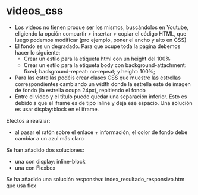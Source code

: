 # videos_css

- Los videos no tienen proque ser los mismos, buscándolos en Youtube, eligiendo la opción compartir > insertar > copiar el código HTML, que luego podemos modificar (pro ejemplo, poner el ancho y alto en CSS)
- El fondo es un degradado. Para que ocupe toda la página debemos hacer lo siguiente:
  -   Crear un estilo para la etiqueta html con un height del 100%
  -   Crear un estilo para la etiqueta body con background-attachment: fixed; background-repeat: no-repeat; y height: 100%;
-   Para las estrellas podéis crear clases CSS que muestre las estrellas correspondientes cambiando un width donde la estrella esté de imagen de fondo (la estrella ocupa 24px), repitiendo el fondo
-   Entre el video y el título puede quedar una separación inferior. Esto es debido a que el iframe es de tipo inline y deja ese espacio. Una solución es usar display:block en el iframe.

Efectos a realziar:
- al pasar el ratón sobre el enlace + información, el color de fondo debe cambiar a un azul más claro

Se han añadido dos soluciones:
- una con display: inline-block
- una con Flexbox

Se ha añadido una solución responsiva: index_resultado_responsivo.htm que usa flex

  
